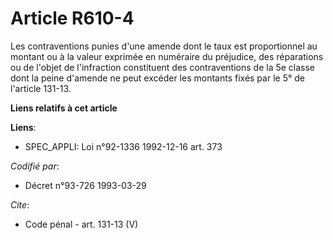 # Article R610-4

Les contraventions punies d'une amende dont le taux est proportionnel au montant ou à la valeur exprimée en numéraire du
préjudice, des réparations ou de l'objet de l'infraction constituent des contraventions de la 5e classe dont la peine
d'amende ne peut excéder les montants fixés par le 5° de l'article 131-13.

**Liens relatifs à cet article**

**Liens**:

  - SPEC_APPLI: Loi n°92-1336 1992-12-16 art. 373

_Codifié par_:

  - Décret n°93-726 1993-03-29

_Cite_:

  - Code pénal - art. 131-13 (V)
